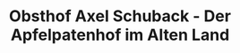 ---
title: "Obsthof Axel Schuback - Der Apfelpatenhof im Alten Land"
url: /jork/obsthof-axel-schuback-der-apfelpatenhof-im-alten-land/
shop: Hofladen
---